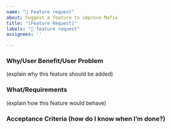 ```yaml
---
name: "🌟 Feature request"
about: Suggest a feature to improve Mafia
title: "[Feature Request]"
labels: "🌟 feature request"
assignees: ''

---
```

### Why/User Benefit/User Problem
(explain why this feature should be added)

### What/Requirements
(explain how this feature would behave)

### Acceptance Criteria (how do I know when I’m done?)
